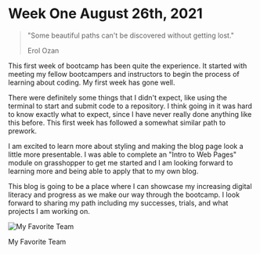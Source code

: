 # **Week One August 26th, 2021**

> "Some beautiful paths can't be discovered without getting lost."
>
>Erol Ozan

This first week of bootcamp has been quite the experience. It started with meeting my fellow bootcampers and instructors to begin the process of learning about coding. My first week has gone well. 

There were definitely some things that I didn't expect, like using the terminal to start and submit code to a repository. I think going in it was hard to know exactly what to expect, since I have never really done anything like this before. This first week has followed a somewhat similar path to prework.

I am excited to learn more about styling and making the blog page look a little more presentable. I was able to complete an "Intro to Web Pages" module on grasshopper to get me started and I am looking forward to learning more and being able to apply that to my own blog.

This blog is going to be a place where I can showcase my increasing digital literacy and progress as we make our way through the bootcamp. I look forward to sharing my path including my successes, trials, and what projects I am working on.

![My Favorite Team](https://upload.wikimedia.org/wikipedia/en/0/0c/Liverpool_FC.svg)

My Favorite Team